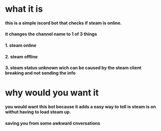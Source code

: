 # what it is

<h4> this is a simple iscord bot that checks if steam is online.</h4>
<h4>it changes the channel name to 1 of 3 things </h4>
<h4>1. steam online</h4>
<h4>2. steam offline</h4>
<h4>3. steam status unknown wich can be caused by the steam client breaking and not sending the info </h4>



# why would you want it 

<h4> you would want this bot because it adds a easy way to tell is steam is on withut having to load steam up.</h4>
<h4>saving you from some awkward cnversations </h4>



